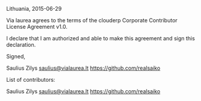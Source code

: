Lithuania, 2015-06-29

Via laurea agrees to the terms of the clouderp Corporate Contributor License Agreement v1.0.

I declare that I am authorized and able to make this agreement and sign this declaration.

Signed,

Saulius Zilys saulius@vialaurea.lt https://github.com/realsaiko

List of contributors:

Saulius Zilys saulius@vialaurea.lt https://github.com/realsaiko
